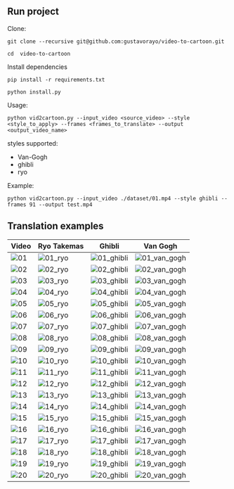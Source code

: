 ## Run project
Clone:

``` git clone --recursive git@github.com:gustavorayo/video-to-cartoon.git ```

```cd  video-to-cartoon```

Install dependencies

```pip install -r requirements.txt```

```python install.py```

Usage:
```
python vid2cartoon.py --input_video <source_video> --style <style_to_apply> --frames <frames_to_translate> --output <output_video_name>
```
styles supported:
- Van-Gogh
- ghibli
- ryo

Example:
```
python vid2cartoon.py --input_video ./dataset/01.mp4 --style ghibli --frames 91 --output test.mp4
```
## Translation examples
| Video                                                                                                       | Ryo Takemas | Ghibli | Van Gogh |
|-------------------------------------------------------------------------------------------------------------| ----- | ---- | ---- |
| ![01](https://github.com/gustavorayo/video-to-cartoon/assets/1848141/acbcd8a9-ebf3-4be1-8e33-766dc355e529)  |![01_ryo](https://github.com/gustavorayo/video-to-cartoon/assets/1848141/8407e3b2-562c-4559-aabc-2f79d7b76c46) |![01_ghibli](https://github.com/gustavorayo/video-to-cartoon/assets/1848141/301b0566-b869-459a-93bc-4ad74209dddf) | ![01_van_gogh](https://github.com/gustavorayo/video-to-cartoon/assets/1848141/68ac0eac-c11a-4bcf-b6ee-cde22051f989) |
| ![02](https://github.com/gustavorayo/video-to-cartoon/assets/1848141/cbdf009f-5c19-4c73-9930-ad445b53a92c)  |![02_ryo](https://github.com/gustavorayo/video-to-cartoon/assets/1848141/b854bdb5-9c5b-47fe-9bea-24dc222fc558) |![02_ghibli](https://github.com/gustavorayo/video-to-cartoon/assets/1848141/8199020e-24d4-4803-8e91-e29d104c35b9) | ![02_van_gogh](https://github.com/gustavorayo/video-to-cartoon/assets/1848141/bfe5b053-3726-40c7-930d-7fa747b0c726) |
| ![03](https://github.com/gustavorayo/video-to-cartoon/assets/1848141/2f0d0a72-2536-47bf-bcb2-537959ce71c6)  |![03_ryo](https://github.com/gustavorayo/video-to-cartoon/assets/1848141/acdc9674-e5c0-474d-b0ca-79e8da811217) |![03_ghibli](https://github.com/gustavorayo/video-to-cartoon/assets/1848141/93cd7863-67e2-4cf7-afb6-d0fcc1dcf570) | ![03_van_gogh](https://github.com/gustavorayo/video-to-cartoon/assets/1848141/60e9e020-1c33-43de-b5ec-87c845b8b25a) |
| ![04](https://github.com/gustavorayo/video-to-cartoon/assets/1848141/3aaaf2b4-655e-4f7b-95bf-7aaaeab985fe)  |![04_ryo](https://github.com/gustavorayo/video-to-cartoon/assets/1848141/9b25e414-f1b7-4d3f-b716-a77befa1a4ca) |![04_ghibli](https://github.com/gustavorayo/video-to-cartoon/assets/1848141/4bdd3248-c946-4569-bcd6-207fc087ee97) | ![04_van_gogh](https://github.com/gustavorayo/video-to-cartoon/assets/1848141/71d42a53-37e1-4258-b2d4-0979faf0beb4) |
| ![05](https://github.com/gustavorayo/video-to-cartoon/assets/1848141/233cd37f-e4a1-4a14-93ed-517c526ca5b4)  |![05_ryo](https://github.com/gustavorayo/video-to-cartoon/assets/1848141/adeb9742-606d-4db2-8a78-a72334fd17f6) |![05_ghibli](https://github.com/gustavorayo/video-to-cartoon/assets/1848141/7daf82bc-346e-4b1c-916b-7d0b211e79e4) | ![05_van_gogh](https://github.com/gustavorayo/video-to-cartoon/assets/1848141/8c51c453-f7c5-497d-be77-32e4b049322a) |
| ![06](https://github.com/gustavorayo/video-to-cartoon/assets/1848141/9f5b11b6-9d41-408c-818c-e64e0156fa3d)  |![06_ryo](https://github.com/gustavorayo/video-to-cartoon/assets/1848141/23ddc9f8-7bcd-4d8d-8136-73006b5e4dec) |![06_ghibli](https://github.com/gustavorayo/video-to-cartoon/assets/1848141/fb60e4d0-0637-4f53-b7e3-f7c7272964da) | ![06_van_gogh](https://github.com/gustavorayo/video-to-cartoon/assets/1848141/f46d3bdd-2357-4c81-9b7b-deefce8449e9) |
| ![07](https://github.com/gustavorayo/video-to-cartoon/assets/1848141/d1f46b52-e3fd-48f4-9005-bcd45e083fcb)  |![07_ryo](https://github.com/gustavorayo/video-to-cartoon/assets/1848141/bc5e0c47-d81b-4268-a2a3-c94ea20c4307) |![07_ghibli](https://github.com/gustavorayo/video-to-cartoon/assets/1848141/16bdc1f5-dd2e-486e-8ca7-b5cb14e32338) | ![07_van_gogh](https://github.com/gustavorayo/video-to-cartoon/assets/1848141/b67c70e0-ac02-4903-b1cb-f70224017dcb) |
| ![08](https://github.com/gustavorayo/video-to-cartoon/assets/1848141/5794424a-32bc-4c2b-a122-57697c7723e6)  |![08_ryo](https://github.com/gustavorayo/video-to-cartoon/assets/1848141/7e157ee9-9951-4458-9048-7ce8700b4cef) |![08_ghibli](https://github.com/gustavorayo/video-to-cartoon/assets/1848141/985a4916-eda3-4933-8261-5ad4331350a3) | ![08_van_gogh](https://github.com/gustavorayo/video-to-cartoon/assets/1848141/06e53c02-fad9-4afb-8376-53e1a5b3fb08) |
| ![09](https://github.com/gustavorayo/video-to-cartoon/assets/1848141/14cb04f6-916c-4545-9af5-c62c788029fd)  |![09_ryo](https://github.com/gustavorayo/video-to-cartoon/assets/1848141/fd92a58d-335f-442b-9080-4a3d69e46483) |![09_ghibli](https://github.com/gustavorayo/video-to-cartoon/assets/1848141/d56001c7-e438-41e6-8751-019211be1be7) | ![09_van_gogh](https://github.com/gustavorayo/video-to-cartoon/assets/1848141/c96d0577-4619-4d3c-8f03-19b39fd76dca) |
| ![10](https://github.com/gustavorayo/video-to-cartoon/assets/1848141/f3dbc759-2579-4b5d-b2ec-4173029c4c21)  |![10_ryo](https://github.com/gustavorayo/video-to-cartoon/assets/1848141/fbfbb0bc-a49a-4081-96e8-74b56d358556) |![10_ghibli](https://github.com/gustavorayo/video-to-cartoon/assets/1848141/0acfbc4a-1be5-4adb-9a72-f069e966fc09) | ![10_van_gogh](https://github.com/gustavorayo/video-to-cartoon/assets/1848141/8ae047cc-3542-419e-b3a1-a8d210e046c9) |
| ![11](https://github.com/gustavorayo/video-to-cartoon/assets/1848141/ef0fe96c-094d-4e24-a118-3a7cba58cfd5)  |![11_ryo](https://github.com/gustavorayo/video-to-cartoon/assets/1848141/533cfdf0-14ab-49cb-b227-f5c963354cd1) |![11_ghibli](https://github.com/gustavorayo/video-to-cartoon/assets/1848141/d2e4a9d5-56f1-4b9e-b45c-b173766b0d1d) | ![11_van_gogh](https://github.com/gustavorayo/video-to-cartoon/assets/1848141/8cd7ffa7-e443-4d0c-a4fd-e2fee7562424) |
| ![12](https://github.com/gustavorayo/video-to-cartoon/assets/1848141/11cdf0ec-6a99-4b25-9e29-e25943b5917d)  |![12_ryo](https://github.com/gustavorayo/video-to-cartoon/assets/1848141/2337c665-fe20-48c7-ac94-9e798b26103f) |![12_ghibli](https://github.com/gustavorayo/video-to-cartoon/assets/1848141/bee32426-dd40-47df-a5c9-a0d736388618) | ![12_van_gogh](https://github.com/gustavorayo/video-to-cartoon/assets/1848141/1bfe2a9a-545a-4d56-9c01-ceabffeb599d) |
| ![13](https://github.com/gustavorayo/video-to-cartoon/assets/1848141/8cc4e2d4-9590-4a44-ac62-099e06eaf6ff)  |![13_ryo](https://github.com/gustavorayo/video-to-cartoon/assets/1848141/225afb26-5197-4751-86c0-90ac0397ab46) |![13_ghibli](https://github.com/gustavorayo/video-to-cartoon/assets/1848141/788a6eae-230e-4f7e-bf5f-68831d2046f3) | ![13_van_gogh](https://github.com/gustavorayo/video-to-cartoon/assets/1848141/57b36021-4a1d-4467-a9a2-ec297c2e3622) |
| ![14](https://github.com/gustavorayo/video-to-cartoon/assets/1848141/197c8ceb-1eb5-4964-8c4c-5dc93f3747d5)  |![14_ryo](https://github.com/gustavorayo/video-to-cartoon/assets/1848141/fd450115-d354-4e80-b807-a08fb9d22a11) |![14_ghibli](https://github.com/gustavorayo/video-to-cartoon/assets/1848141/3e63e5ed-5bb2-45fc-82b0-235939fdad68) | ![14_van_gogh](https://github.com/gustavorayo/video-to-cartoon/assets/1848141/06340853-efb8-4d6b-9b30-da916f484ea0) |
| ![15](https://github.com/gustavorayo/video-to-cartoon/assets/1848141/a585129b-ef41-440c-9283-e6a0153235a4)  |![15_ryo](https://github.com/gustavorayo/video-to-cartoon/assets/1848141/935a2586-7f2d-4944-ab56-2a02507429a3) |![15_ghibli](https://github.com/gustavorayo/video-to-cartoon/assets/1848141/09886651-2911-487a-8955-6e6bf0c6949c) | ![15_van_gogh](https://github.com/gustavorayo/video-to-cartoon/assets/1848141/5cce1188-7ce1-4e84-be3e-7f1c6852d111) |
| ![16](https://github.com/gustavorayo/video-to-cartoon/assets/1848141/8dc21330-acb1-465a-bac9-75ec0ae50d06)  |![16_ryo](https://github.com/gustavorayo/video-to-cartoon/assets/1848141/3d878c33-1297-4c87-974e-ce1d611369d4) |![16_ghibli](https://github.com/gustavorayo/video-to-cartoon/assets/1848141/34135a97-6f6d-4b9a-86f2-ff0db0a701df) | ![16_van_gogh](https://github.com/gustavorayo/video-to-cartoon/assets/1848141/3b5abe95-b27d-461b-9627-9ec27af46e29) |
| ![17](https://github.com/gustavorayo/video-to-cartoon/assets/1848141/111c0928-5586-4d45-befa-359296ca8e92)  |![17_ryo](https://github.com/gustavorayo/video-to-cartoon/assets/1848141/ef25f994-d5b7-47a4-b6fe-6d9954c2d808) |![17_ghibli](https://github.com/gustavorayo/video-to-cartoon/assets/1848141/a5a5ea8f-3740-4a88-bcb3-270c3cce5b4a) | ![17_van_gogh](https://github.com/gustavorayo/video-to-cartoon/assets/1848141/4b0483ef-c602-4a26-9212-c3e9a62cd33c) |
| ![18](https://github.com/gustavorayo/video-to-cartoon/assets/1848141/927770f9-b9e3-40e7-ae49-1406f33754e0)  |![18_ryo](https://github.com/gustavorayo/video-to-cartoon/assets/1848141/5b6939d1-8b12-4dbf-9aca-6b67cfa84224) |![18_ghibli](https://github.com/gustavorayo/video-to-cartoon/assets/1848141/2b6b9edb-6dd5-4da1-96e7-508f9792540d) | ![18_van_gogh](https://github.com/gustavorayo/video-to-cartoon/assets/1848141/74dc354f-45a6-42b6-9b92-63af27fd98e6) |
| ![19](https://github.com/gustavorayo/video-to-cartoon/assets/1848141/c0ab09c8-1fb1-46ff-abb8-5e1e6a65caf0)  |![19_ryo](https://github.com/gustavorayo/video-to-cartoon/assets/1848141/5cefc0ff-29ae-4d59-9a24-a0b64aecbe64) |![19_ghibli](https://github.com/gustavorayo/video-to-cartoon/assets/1848141/5954b361-4cd6-43be-91b2-34f3797b4440) | ![19_van_gogh](https://github.com/gustavorayo/video-to-cartoon/assets/1848141/a2f1ab5d-9013-4f16-9859-b7f9a14ba8ee) |
| ![20](https://github.com/gustavorayo/video-to-cartoon/assets/1848141/10c86e24-eebd-4630-9e38-ca8566ad9936)  |![20_ryo](https://github.com/gustavorayo/video-to-cartoon/assets/1848141/0509e6f5-de6d-4c6e-bb70-09b1b9f30775) |![20_ghibli](https://github.com/gustavorayo/video-to-cartoon/assets/1848141/86d89f2c-018e-4ec0-b82d-78d18e74fa11) | ![20_van_gogh](https://github.com/gustavorayo/video-to-cartoon/assets/1848141/1870f2fd-373d-41d5-9b19-ccf135d8c2fb) |


